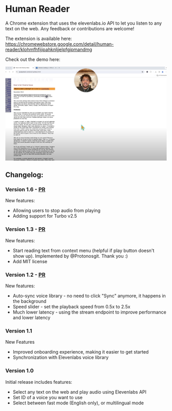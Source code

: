 # Human Reader

A Chrome extension that uses the elevenlabs.io API to let you listen to any text on the web. Any feedback or contributions are welcome!

The extension is available here: https://chromewebstore.google.com/detail/human-reader/klohmfhfijipahknljjelpfgjpmandmg

Check out the demo here:

[![Thumbnail for video](images/thumbnail.png)](https://www.youtube.com/watch?v=p7fsviz4Fm8)

## **Changelog:**


### Version 1.6 -  [PR](https://github.com/sebhs/human-reader-chrome-extension/pull/31)
New features: 
- Allowing users to stop audio from playing
- Adding support for Turbo v2.5

### Version 1.3 -  [PR](https://github.com/sebhs/human-reader-chrome-extension/pull/24)
New features: 
- Start reading text from context menu (helpful if play button doesn't show up). Implemented by @Protonosgit. Thank you :) 
- Add MIT license


### Version 1.2 - [PR](https://github.com/sebhs/human-reader-chrome-extension/pull/8)

New features:

- Auto-sync voice library - no need to click "Sync" anymore, it happens in the background
- Speed slider - set the playback speed from 0.5x to 2.5x
- Much lower latency - using the stream endpoint to improve performance and lower latency

### Version 1.1

New Features

- Improved onboarding experience, making it easier to get started
- Synchronization with Elevenlabs voice library

### Version 1.0

Initial release includes features:

- Select any text on the web and play audio using Elevenlabs API
- Set ID of a voice you want to use
- Select between fast mode (English only), or multilingual mode
